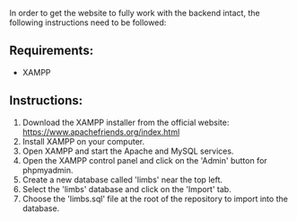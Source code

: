 In order to get the website to fully work with the backend intact, the following instructions need to be followed:

## Requirements:
- XAMPP

## Instructions:
1. Download the XAMPP installer from the official website: https://www.apachefriends.org/index.html
2. Install XAMPP on your computer.
3. Open XAMPP and start the Apache and MySQL services.
4. Open the XAMPP control panel and click on the 'Admin' button for phpmyadmin.
5. Create a new database called 'limbs' near the top left.
6. Select the 'limbs' database and click on the 'Import' tab.
7. Choose the 'limbs.sql' file at the root of the repository to import into the database.
